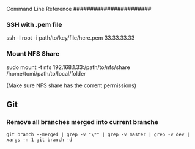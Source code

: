 Command Line Reference
#######################

### SSH with .pem file

ssh -l root -i path/to/key/file/here.pem 33.33.33.33

### Mount NFS Share

sudo mount -t nfs 192.168.1.33:/path/to/nfs/share /home/tomi/path/to/local/folder

(Make sure NFS share has the corrent permissions)

## Git

### Remove all branches merged into current branche

    git branch --merged | grep -v "\*" | grep -v master | grep -v dev | xargs -n 1 git branch -d
